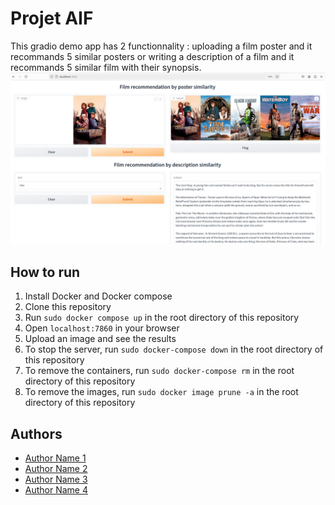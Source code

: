 # Projet AIF

This gradio demo app has 2 functionnality : uploading a film poster and it recommands 5 similar posters or writing a description of a film and it recommands 5 similar film with their synopsis.     
![Alt Text](./image_readme/readme.png)

## How to run
1. Install Docker and Docker compose
2. Clone this repository
3. Run `sudo docker compose up` in the root directory of this repository
4. Open `localhost:7860` in your browser
5. Upload an image and see the results
6. To stop the server, run 
```sudo docker-compose down``` in the root directory of this repository
7. To remove the containers, run `sudo docker-compose rm` in the root directory of this repository
8. To remove the images, run `sudo docker image prune -a` in the root directory of this repository

## Authors

- [Author Name 1](https://github.com/mickaelsong)
- [Author Name 2](https://github.com/KARIIII123)
- [Author Name 3](https://github.com/remicolin2)
- [Author Name 4](https://github.com/cassmussard)
